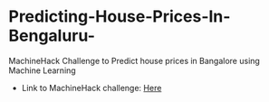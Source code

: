 # Predicting-House-Prices-In-Bengaluru-
MachineHack Challenge to Predict house prices in Bangalore using Machine Learning

* Link to MachineHack challenge: [Here](https://www.machinehack.com/course/predicting-house-prices-in-bengaluru/)